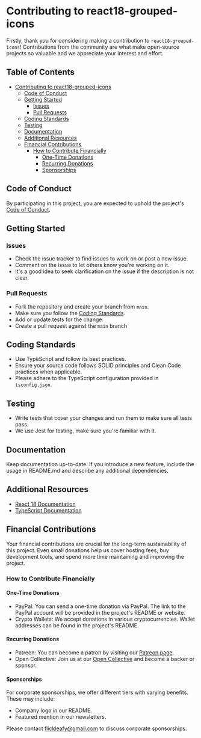 # Contributing to react18-grouped-icons

Firstly, thank you for considering making a contribution to `react18-grouped-icons`! Contributions from the community are what make open-source projects so valuable and we appreciate your interest and effort.

## Table of Contents

- [Contributing to react18-grouped-icons](#contributing-to-react18-grouped-icons)
  - [Code of Conduct](#code-of-conduct)
  - [Getting Started](#getting-started)
    - [Issues](#issues)
    - [Pull Requests](#pull-requests)
  - [Coding Standards](#coding-standards)
  - [Testing](#testing)
  - [Documentation](#documentation)
  - [Additional Resources](#additional-resources)
  - [Financial Contributions](#financial-contributions)
    - [How to Contribute Financially](#how-to-contribute-financially)
      - [One-Time Donations](#one-time-donations)
      - [Recurring Donations](#recurring-donations)
      - [Sponsorships](#sponsorships)

## Code of Conduct

By participating in this project, you are expected to uphold the project's [Code of Conduct]().

## Getting Started

### Issues

- Check the issue tracker to find issues to work on or post a new issue.
- Comment on the issue to let others know you're working on it.
- It's a good idea to seek clarification on the issue if the description is not clear.

### Pull Requests

- Fork the repository and create your branch from `main`.
- Make sure you follow the [Coding Standards](#coding-standards).
- Add or update tests for the change.
- Create a pull request against the `main` branch

## Coding Standards

- Use TypeScript and follow its best practices.
- Ensure your source code follows SOLID principles and Clean Code practices when applicable.
- Please adhere to the TypeScript configuration provided in `tsconfig.json`.

## Testing

- Write tests that cover your changes and run them to make sure all tests pass.
- We use Jest for testing, make sure you're familiar with it.

## Documentation

Keep documentation up-to-date. If you introduce a new feature, include the usage in README.md and describe any additional dependencies.

## Additional Resources

- [React 18 Documentation](https://reactjs.org/)
- [TypeScript Documentation](https://www.typescriptlang.org/docs/)

## Financial Contributions

Your financial contributions are crucial for the long-term sustainability of this project. Even small donations help us cover hosting fees, buy development tools, and spend more time maintaining and improving the project.

### How to Contribute Financially

#### One-Time Donations

- PayPal: You can send a one-time donation via PayPal. The link to the PayPal account will be provided in the project's README or website.
- Crypto Wallets: We accept donations in various cryptocurrencies. Wallet addresses can be found in the project's README.

#### Recurring Donations

- Patreon: You can become a patron by visiting our [Patreon page](https://www.patreon.com/flickleafy).
- Open Collective: Join us at our [Open Collective](https://opencollective.com/flickleafy) and become a backer or sponsor.

#### Sponsorships

For corporate sponsorships, we offer different tiers with varying benefits. These may include:

- Company logo in our README.
- Featured mention in our newsletters.

Please contact <flickleafy@gmail.com> to discuss corporate sponsorships.
